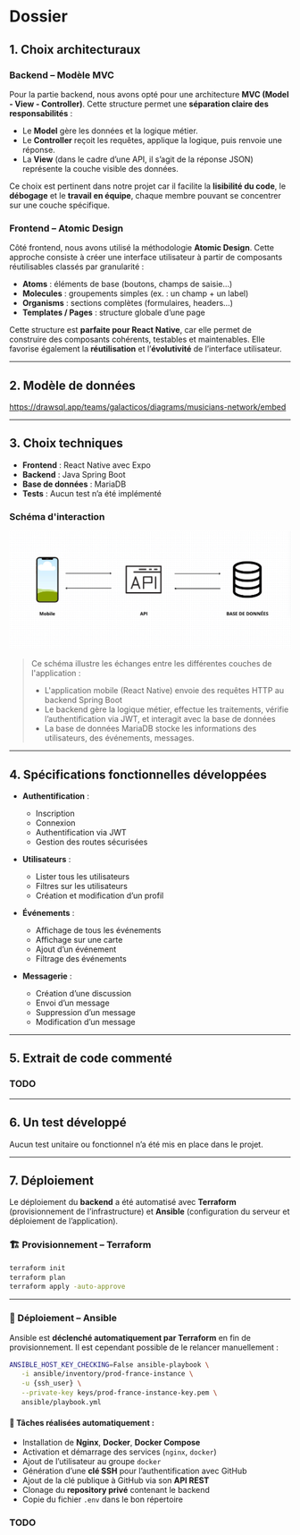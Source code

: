 # Dossier

## 1. Choix architecturaux

### Backend – **Modèle MVC**

Pour la partie backend, nous avons opté pour une architecture **MVC (Model - View - Controller)**. Cette structure permet une **séparation claire des responsabilités** :
- Le **Model** gère les données et la logique métier.
- Le **Controller** reçoit les requêtes, applique la logique, puis renvoie une réponse.
- La **View** (dans le cadre d’une API, il s’agit de la réponse JSON) représente la couche visible des données.

Ce choix est pertinent dans notre projet car il facilite la **lisibilité du code**, le **débogage** et le **travail en équipe**, chaque membre pouvant se concentrer sur une couche spécifique.

### Frontend – **Atomic Design**

Côté frontend, nous avons utilisé la méthodologie **Atomic Design**. Cette approche consiste à créer une interface utilisateur à partir de composants réutilisables classés par granularité :
- **Atoms** : éléments de base (boutons, champs de saisie…)
- **Molecules** : groupements simples (ex. : un champ + un label)
- **Organisms** : sections complètes (formulaires, headers…)
- **Templates / Pages** : structure globale d’une page

Cette structure est **parfaite pour React Native**, car elle permet de construire des composants cohérents, testables et maintenables. Elle favorise également la **réutilisation** et l’**évolutivité** de l’interface utilisateur.

---

## 2. Modèle de données
https://drawsql.app/teams/galacticos/diagrams/musicians-network/embed

---

## 3. Choix techniques

- **Frontend** : React Native avec Expo
- **Backend** : Java Spring Boot
- **Base de données** : MariaDB
- **Tests** : Aucun test n’a été implémenté

### Schéma d'interaction

![alt text](schema-d-interaction.png)

> Ce schéma illustre les échanges entre les différentes couches de l'application :  
> - L'application mobile (React Native) envoie des requêtes HTTP au backend Spring Boot  
> - Le backend gère la logique métier, effectue les traitements, vérifie l’authentification via JWT, et interagit avec la base de données  
> - La base de données MariaDB stocke les informations des utilisateurs, des événements, messages.

---

## 4. Spécifications fonctionnelles développées

- **Authentification** : 
  - Inscription
  - Connexion
  - Authentification via JWT
  - Gestion des routes sécurisées

- **Utilisateurs** : 
  - Lister tous les utilisateurs
  - Filtres sur les utilisateurs
  - Création et modification d’un profil

- **Événements** : 
  - Affichage de tous les événements
  - Affichage sur une carte
  - Ajout d’un événement
  - Filtrage des événements

- **Messagerie** :
  - Création d’une discussion
  - Envoi d’un message
  - Suppression d’un message
  - Modification d’un message

---

## 5. Extrait de code commenté

### TODO

---

## 6. Un test développé

Aucun test unitaire ou fonctionnel n’a été mis en place dans le projet.

---

## 7. Déploiement

Le déploiement du **backend** a été automatisé avec **Terraform** (provisionnement de l’infrastructure) et **Ansible** (configuration du serveur et déploiement de l’application).

### 🏗️ Provisionnement – Terraform

```bash
terraform init
terraform plan
terraform apply -auto-approve
```
---

### 🔧 Déploiement – Ansible

Ansible est **déclenché automatiquement par Terraform** en fin de provisionnement. Il est cependant possible de le relancer manuellement :

```bash
ANSIBLE_HOST_KEY_CHECKING=False ansible-playbook \
   -i ansible/inventory/prod-france-instance \
   -u {ssh_user} \
   --private-key keys/prod-france-instance-key.pem \
   ansible/playbook.yml
```

#### 🧰 Tâches réalisées automatiquement :

- Installation de **Nginx**, **Docker**, **Docker Compose**
- Activation et démarrage des services (`nginx`, `docker`)
- Ajout de l’utilisateur au groupe `docker`
- Génération d’une **clé SSH** pour l’authentification avec GitHub
- Ajout de la clé publique à GitHub via son **API REST**
- Clonage du **repository privé** contenant le backend
- Copie du fichier `.env` dans le bon répertoire


### TODO
